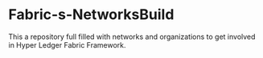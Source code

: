# Fabric-s-NetworksBuild
This a repository full filled with networks and organizations to get involved in Hyper Ledger Fabric Framework.
